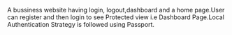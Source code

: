 A bussiness website having login, logout,dashboard and a home page.User can register and then login to see Protected view i.e Dashboard Page.Local Authentication Strategy is followed using Passport.
